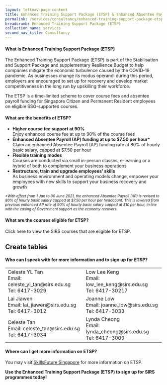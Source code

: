 ```yaml
---
layout: leftnav-page-content
title: Enhanced Training Support Package (ETSP) & Enhanced Absentee Payroll (COVID-19)
permalink: /services/consultancy/enhanced-training-support-package-etsp
breadcrumb: Enhanced Training Support Package (ETSP)
collection_name: services
second_nav_title: Consultancy
---
```


<h4>What is Enhanced Training Support Package (ETSP)</h4>
<p>The Enhanced Training Support Package (ETSP) is part of the Stabilisation and Support Package and supplementary Resilience Budget to help companies mitigate the economic turbulence caused by the COVID-19 pandemic. As businesses change its modus operandi during this period, employers are encouraged to set up for recovery and develop market competitiveness in the long run by upskilling their workforce.</p>

<p>The ETSP is a time-limited scheme to cover course fees and absentee payroll funding for Singapore Citizen and Permanent Resident employees on eligible SSG-supported courses.</p>

<h4>What are the benefits of ETSP?</h4>
<ul>
  <li><b>Higher course fee support at 90%</b><br>Enjoy enhanced course fee at up to 90% of the course fees</li>
  <li><b>Enhanced Absentee Payroll (AP) funding at up to $7.50 per hour*</b><br>Claim an enhanced Absentee Payroll (AP) funding rate at 80% of hourly basic salary, capped at $7.50 per hour</li>
  <li><b>Flexible training modes</b><br>Courses are conducted via small in-person classes, e-learning or a hybrid of both to complement your business operations</li>
  <li><b>Restructure, train and upgrade employees’ skills</b><br>As business environment and operating models change, empower your employees with new skills to support your business recovery and growth</li>
  </ul>

<small><i>*With effect from 1 Jan to 30 June 2021, the enhanced Absentee Payroll (AP) is revised to 80% of hourly basic salary capped at $7.50 per hour per headcount. This is lowered from previous enhanced AP rate of 90% of hourly basic salary capped at $10 per hour, in line with the easing of Government support as the economy recovers.</i></small>

<h4>What are the courses eligible for ETSP?</h4>
<p>Click here to view the SIRS courses that are eligible for ETSP.</p>

<h2>Create tables</h2>

<h4>Who can I speak with for more information and to sign up for ETSP?</h4>
<table>
  <tr>
    <td>Celeste YL Tan<br>Email: celeste_yl_tan@sirs.edu.sg<br>Tel: 6417-3029</td>
    <td>Low Lee Keng<br>Email: low_lee_keng@sirs.edu.sg<br>Tel: 6417-30217</td>
  </tr>
  <tr>
    <td>Lai Jiawen<br>Email: lai_jiawen@sirs.edu.sg<br>Tel: 6417-3012</td>
    <td>Joanne Low<br>Email: joanne_low@sirs.edu.sg<br>Tel: 6417-3033</td>
  </tr>
  <tr>
    <td>Celeste Tan<br>Email: celeste_tan@sirs.edu.sg<br>Tel: 6417-3034</td>
    <td>Lynda Cheong<br>Email: lynda_cheong@sirs.edu.sg<br>Tel: 6417-3009</td>
  </tr>
</table>

<h4>Where can I get more information on ETSP?</h4>
<p>You may visit <a href="https://www.ssg.gov.sg/ETSP_EnhancedAP.html">SkillsFuture Singapore</a> for more information on ETSP.</p>

<b>Use the Enhanced Training Support Package (ETSP) to sign up for SIRS programmes today!</b>
